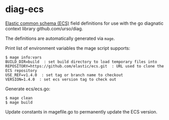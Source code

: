 # diag-ecs

[Elastic common schema (ECS)](https://github.com/elastic/ecs) field definitions for use with the go diagnatic context library github.com/urso/diag.

The definitions are automatically generated via `mage`.

Print list of environment variables the mage script supports:

```
$ mage info:vars
BUILD_DIR=build  : set build directory to load temporary files into
REPOSITORY=https://github.com/elastic/ecs.git  : URL used to clone the ECS repository
USE_REF=v1.4.0  : set tag or branch name to checkout
VERSION=1.4.0  : set ecs version tag to check out
```

Generate ecs/ecs.go:

```
$ mage clean
$ mage build
```

Update constants in magefile.go to permanently update the ECS version.
